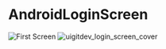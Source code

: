 # AndroidLoginScreen

![First Screen](https://user-images.githubusercontent.com/46577836/64065513-be8c8780-cc0e-11e9-9e0a-7bdfe0e4477d.png)
![uigitdev_login_screen_cover](https://user-images.githubusercontent.com/46577836/64065514-be8c8780-cc0e-11e9-9e4f-1ce3cd9c8789.png)
